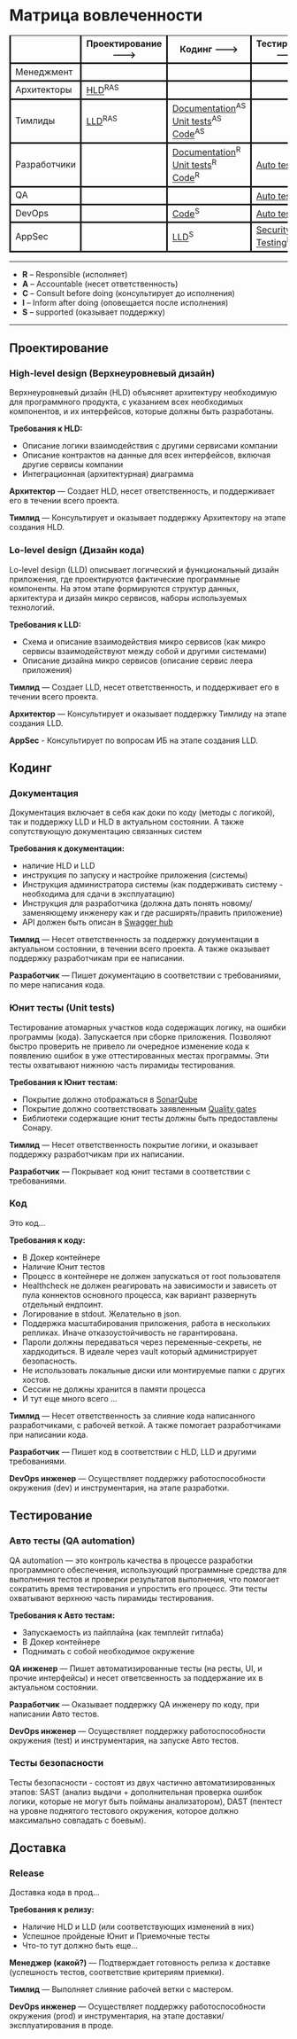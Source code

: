 <style>
td, th {
   border-style: solid;
}
</style>
# Матрица вовлеченности 

|    |  Проектирование ---> |  Кодинг ---> |  Тестирование ---> |  Доставка |
|---|---|---|---|---|
| Менеджмент   |   |   |   |[Release](#release)<sup>A</sup>   |
| Архитекторы   | [HLD](#hld)<sup>RAS</sup>  |   |   |   |
|  Тимлиды      | [LLD](#lld)<sup>RAS</sup>  |[Documentation](#doc)<sup>AS</sup> [Unit tests](#unit)<sup>AS</sup> [Code](#code)<sup>AS</sup> |    |   |
|  Разработчики |   |[Documentation](#doc)<sup>R</sup> [Unit tests](#unit)<sup>R</sup> [Code](#code)<sup>R</sup>  |[Auto tests](#auto)<sup>S</sup>   |[Release](#release)<sup>R</sup>   |
|  QA           |   |   |[Auto tests](#auto)<sup>RA</sup>   |   |
|  DevOps       |   |[Code](#code)<sup>S</sup>   |[Auto tests](#auto)<sup>S</sup>   |[Release](#release)<sup>S</sup>   |
|  AppSec       |   |[LLD](#lld)<sup>S</sup>     |[Security Testing](#sectest)<sup>RAC</sup> |    |   

---
- **R** – Responsible (исполняет)
- **A** – Accountable (несет ответственность)
- **C** – Consult before doing (консультирует до исполнения)
- **I** – Inform after doing (оповещается после исполнения)
- **S** – supported (оказывает поддержку)
---

## Проектирование

### <a name="hld"></a> High-level design (Верхнеуровневый дизайн)

Верхнеуровневый дизайн (HLD) объясняет архитектуру необходимую для программного продукта, 
с указанием всех необходимых компонентов, и их интерфейсов, которые должны быть разработаны.

**Требования к HLD:**
- Описание логики взаимодействия с другими сервисами компании
- Описание контрактов на данные для всех интерфейсов, включая другие сервисы компании
- Интеграционная (архитектурная) диаграмма

**Архитектор** — Создает HLD, несет ответственность, и поддерживает его в течении всего проекта.

**Тимлид** — Консультирует и оказывает поддержку Архитектору на этапе создания HLD.

### <a name="lld"></a> Lo-level design (Дизайн кода)
Lo-level design (LLD) описывает логический и функциональный дизайн приложения, где проектируются фактические программные компоненты.
На этом этапе формируются структур данных, архитектура и дизайн микро сервисов, наборы используемых технологий.

**Требования к LLD:**
- Схема и описание взаимодействия микро сервисов (как микро сервисы взаимодействуют между собой и другими системами)
- Описание дизайна микро сервисов (описание сервис леера приложения)

**Тимлид** — Создает LLD, несет ответственность, и поддерживает его в течении всего проекта.

**Архитектор** — Консультирует и оказывает поддержку Тимлиду на этапе создания LLD.

**AppSec** - Консультирует по вопросам ИБ на этапе создания LLD.

## Кодинг

### <a name="lld"></a> Документация

Документация включает в себя как доки по коду (методы с логикой), 
так и поддержку LLD и HLD в актуальном состоянии.
А также сопутствующую документацию связанных систем

**Требования к документации:**
- наличие HLD и LLD
- инструкция по запуску и настройке приложения (системы)
- Инструкция администратора системы 
  (как поддерживать систему - необходима для сдачи в эксплуатацию)
- Инструкция для разработчика 
  (должна дать понять новому/заменяющему инженеру как и где расширять/править приложение)
- API должен быть описан в [Swagger hub](http://swagger-hub.k8s-dev.kar-tel.local)

**Тимлид** — Несет ответственность за поддержку документации в актуальном состоянии, 
в течении всего проекта. А также оказывает поддержку разработчикам при ее написании.

**Разработчик** — Пишет документацию в соответствии с требованиями,
по мере написания кода.

### <a name="unit"></a> Юнит тесты (Unit tests)

Тестирование атомарных участков кода содержащих логику, на ошибки программы (кода). 
Запускается при сборке приложения. Позволяют быстро проверить 
не привело ли очередное изменение кода к появлению ошибок в уже оттестированных местах программы.
Эти тесты охватывают нижнюю часть пирамиды тестирования.

**Требования к Юнит тестам:**
- Покрытие должно отображаться в [SonarQube](https://sonar.kar-tel.local)
- Покрытие должно соответствовать заявленным [Quality gates](https://sonar.kar-tel.local/quality_gates) 
- Библиотеки содержащие юнит тесты должны быть предоставлены Сонару. 

**Тимлид** — Несет ответственность покрытие логики, и оказывает поддержку разработчикам при их написании.

**Разработчик** — Покрывает код юнит тестами в соответствии с требованиями.

### <a name="code"></a> Код

Это код...

**Требования к коду:**
- В Докер контейнере
- Наличие Юнит тестов
- Процесс в контейнере не должен запускаться от root пользователя 
- Healthcheck не должен реагировать на зависимости и зависеть от пула коннектов основного процесса, как вариант развернуть отдельный ендпоинт. 
- Логирование в stdout. Желательно в json. 
- Поддержка масштабирования приложения, работа в нескольких репликах. Иначе отказоустойчивость не гарантирована.  
- Пароли должны передаваться через переменные-секреты, не хардкодиться. В идеале через vault который администрирует безопасность. 
- Не использовать локальные диски или монтируемые папки с других хостов. 
- Сессии не должны хранится в памяти процесса
- И тут еще много всего ... 

**Тимлид** — Несет ответственность за слияние кода написанного разработчиками, 
с рабочей веткой. А также помогает разработчиками при написании кода.

**Разработчик** — Пишет код в соответствии с HLD, LLD и другими требованиями.

**DevOps инженер** — Осуществляет поддержку работоспособности окружения (dev) и инструментария, на этапе разработки.


## Тестирование

### <a name="auto"></a> Авто тесты (QA automation)

QA automation — это контроль качества в процессе разработки программного обеспечения, 
использующий программные средства для выполнения тестов и проверки результатов выполнения, 
что помогает сократить время тестирования и упростить его процесс. 
Эти тесты охватывают верхнюю часть пирамиды тестирования.

**Требования к Авто тестам:**
- Запускаемость из пайплайна (как темплейт гитлаба)
- В Докер контейнере
- Поднимать с собой необходимое окружение

**QA инженер** — Пишет автоматизированные тесты (на ресты, UI, и прочие интерфейсы)
и несет ответсвенность за поддержание их в актуальном состоянии.

**Разработчик** — Оказывает поддержку QA инженеру по коду, при написании Авто тестов.

**DevOps инженер** — Осуществляет поддержку работоспособности окружения (test) и инструментария, на запуске Авто тестов.

### <a name="sectest"></a> Тесты безопасности

Тесты безопасности - состоят из двух частично автоматизированных этапов: SAST (анализ выдачи + дополнительная проверка ошибок логики, которые не могут быть пойманы анализатором), DAST (пентест на уровне поднятого тестового окружения, которое должно максимально совпадать с боевым).

## Доставка

### <a name="release"></a> Release

Доставка кода в прод...

**Требования к релизу:**
- Наличие HLD и LLD (или соответствующих изменений в них)
- Успешное пройденые Юнит и Приемочные тесты
- Что-то тут должно быть еще...

**Менеджер (какой?)** — Подтверждает готовность релиза к доставке 
(успешность тестов, соответствие критериям приемки).

**Тимлид** — Выполняет слияние рабочей ветки с мастером.

**DevOps инженер** — Осуществляет поддержку работоспособности окружения (prod) 
и инструментария, на этапе доставки/эксплуатирования в проде.


